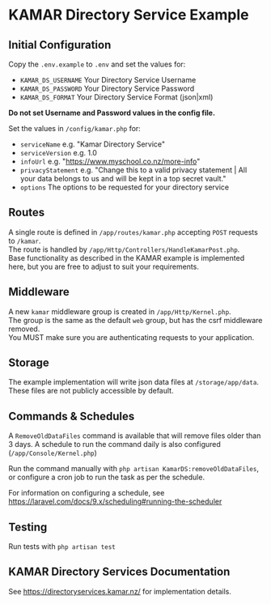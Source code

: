 # KAMAR Directory Service Example

## Initial Configuration
Copy the `.env.example` to `.env` and set the values for:
- `KAMAR_DS_USERNAME` Your Directory Service Username
- `KAMAR_DS_PASSWORD` Your Directory Service Password
- `KAMAR_DS_FORMAT` Your Directory Service Format (json|xml)

__Do not set Username and Password values in the config file.__

Set the values in `/config/kamar.php` for:
- `serviceName` e.g. "Kamar Directory Service"
- `serviceVersion` e.g. 1.0
- `infoUrl` e.g. "https://www.myschool.co.nz/more-info"
- `privacyStatement` e.g. "Change this to a valid privacy statement | All your data belongs to us and will be kept in a top secret vault."
- `options` The options to be requested for your directory service

## Routes
A single route is defined in `/app/routes/kamar.php` accepting `POST` requests to `/kamar`.  
The route is handled by `/app/Http/Controllers/HandleKamarPost.php`.  
Base functionality as described in the KAMAR example is implemented here, but you are free to adjust to suit your requirements.

## Middleware
A new `kamar` middleware group is created in `/app/Http/Kernel.php`.  
The group is the same as the default `web` group, but has the csrf middleware removed.  
You MUST make sure you are authenticating requests to your application.  

## Storage
The example implementation will write json data files at `/storage/app/data`. These files are not publicly accessible by default.

## Commands & Schedules
A `RemoveOldDataFiles` command is available that will remove files older than 3 days.
A schedule to run the command daily is also configured (`/app/Console/Kernel.php`)

Run the command manually with `php artisan KamarDS:removeOldDataFiles`, or configure a cron job to run the task as per the schedule.

For information on configuring a schedule, see https://laravel.com/docs/9.x/scheduling#running-the-scheduler

## Testing
Run tests with `php artisan test`

## KAMAR Directory Services Documentation
See https://directoryservices.kamar.nz/ for implementation details.
